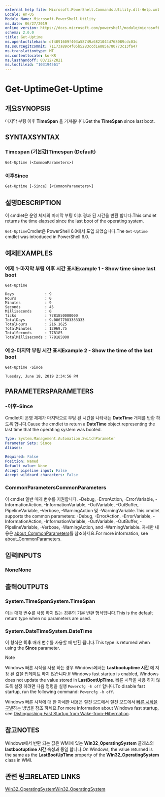 ```yaml
---
external help file: Microsoft.PowerShell.Commands.Utility.dll-Help.xml
Locale: en-US
Module Name: Microsoft.PowerShell.Utility
ms.date: 06/27/2019
online version: https://docs.microsoft.com/powershell/module/microsoft.powershell.utility/get-uptime?view=powershell-7&WT.mc_id=ps-gethelp
schema: 2.0.0
title: Get-Uptime
ms.openlocfilehash: df4091609f403a58749a6821044d768089cdc03c
ms.sourcegitcommit: 71173a89c4f05b5283ccd1e885a780773c13fa47
ms.translationtype: MT
ms.contentlocale: ko-KR
ms.lasthandoff: 03/12/2021
ms.locfileid: "103194561"
---
```

# <span data-ttu-id="b48ac-102">Get-Uptime</span><span class="sxs-lookup"><span data-stu-id="b48ac-102">Get-Uptime</span></span>

## <span data-ttu-id="b48ac-103">개요</span><span class="sxs-lookup"><span data-stu-id="b48ac-103">SYNOPSIS</span></span>
<span data-ttu-id="b48ac-104">마지막 부팅 이후 **TimeSpan** 을 가져옵니다.</span><span class="sxs-lookup"><span data-stu-id="b48ac-104">Get the **TimeSpan** since last boot.</span></span>

## <span data-ttu-id="b48ac-105">SYNTAX</span><span class="sxs-lookup"><span data-stu-id="b48ac-105">SYNTAX</span></span>

### <span data-ttu-id="b48ac-106">Timespan (기본값)</span><span class="sxs-lookup"><span data-stu-id="b48ac-106">Timespan (Default)</span></span>

```
Get-Uptime [<CommonParameters>]
```

### <span data-ttu-id="b48ac-107">이후</span><span class="sxs-lookup"><span data-stu-id="b48ac-107">Since</span></span>

```
Get-Uptime [-Since] [<CommonParameters>]
```

## <span data-ttu-id="b48ac-108">설명</span><span class="sxs-lookup"><span data-stu-id="b48ac-108">DESCRIPTION</span></span>

<span data-ttu-id="b48ac-109">이 cmdlet은 운영 체제의 마지막 부팅 이후 경과 된 시간을 반환 합니다.</span><span class="sxs-lookup"><span data-stu-id="b48ac-109">This cmdlet returns the time elapsed since the last boot of the operating system.</span></span>

<span data-ttu-id="b48ac-110">`Get-Uptime`Cmdlet은 PowerShell 6.0에서 도입 되었습니다.</span><span class="sxs-lookup"><span data-stu-id="b48ac-110">The `Get-Uptime` cmdlet was introduced in PowerShell 6.0.</span></span>

## <span data-ttu-id="b48ac-111">예제</span><span class="sxs-lookup"><span data-stu-id="b48ac-111">EXAMPLES</span></span>

### <span data-ttu-id="b48ac-112">예제 1-마지막 부팅 이후 시간 표시</span><span class="sxs-lookup"><span data-stu-id="b48ac-112">Example 1 - Show time since last boot</span></span>

```powershell
Get-Uptime
```

```Output
Days              : 9
Hours             : 0
Minutes           : 9
Seconds           : 45
Milliseconds      : 0
Ticks             : 7781850000000
TotalDays         : 9.00677083333333
TotalHours        : 216.1625
TotalMinutes      : 12969.75
TotalSeconds      : 778185
TotalMilliseconds : 778185000
```

### <span data-ttu-id="b48ac-113">예 2-마지막 부팅 시간 표시</span><span class="sxs-lookup"><span data-stu-id="b48ac-113">Example 2 - Show the time of the last boot</span></span>

```powershell
Get-Uptime -Since
```

```Output
Tuesday, June 18, 2019 2:34:56 PM
```

## <span data-ttu-id="b48ac-114">PARAMETERS</span><span class="sxs-lookup"><span data-stu-id="b48ac-114">PARAMETERS</span></span>

### <span data-ttu-id="b48ac-115">-이후</span><span class="sxs-lookup"><span data-stu-id="b48ac-115">-Since</span></span>

<span data-ttu-id="b48ac-116">Cmdlet이 운영 체제가 마지막으로 부팅 된 시간을 나타내는 **DateTime** 개체를 반환 하도록 합니다.</span><span class="sxs-lookup"><span data-stu-id="b48ac-116">Cause the cmdlet to return a **DateTime** object representing the last time that the operating system was booted.</span></span>

```yaml
Type: System.Management.Automation.SwitchParameter
Parameter Sets: Since
Aliases:

Required: False
Position: Named
Default value: None
Accept pipeline input: False
Accept wildcard characters: False
```

### <span data-ttu-id="b48ac-117">CommonParameters</span><span class="sxs-lookup"><span data-stu-id="b48ac-117">CommonParameters</span></span>

<span data-ttu-id="b48ac-118">이 cmdlet 일반 매개 변수를 지원합니다. -Debug, -ErrorAction, -ErrorVariable, -InformationAction, -InformationVariable, -OutVariable, -OutBuffer, -PipelineVariable, -Verbose, -WarningAction 및 -WarningVariable.</span><span class="sxs-lookup"><span data-stu-id="b48ac-118">This cmdlet supports the common parameters: -Debug, -ErrorAction, -ErrorVariable, -InformationAction, -InformationVariable, -OutVariable, -OutBuffer, -PipelineVariable, -Verbose, -WarningAction, and -WarningVariable.</span></span> <span data-ttu-id="b48ac-119">자세한 내용은 [about_CommonParameters](https://go.microsoft.com/fwlink/?LinkID=113216)를 참조하세요.</span><span class="sxs-lookup"><span data-stu-id="b48ac-119">For more information, see [about_CommonParameters](https://go.microsoft.com/fwlink/?LinkID=113216).</span></span>

## <span data-ttu-id="b48ac-120">입력</span><span class="sxs-lookup"><span data-stu-id="b48ac-120">INPUTS</span></span>

### <span data-ttu-id="b48ac-121">None</span><span class="sxs-lookup"><span data-stu-id="b48ac-121">None</span></span>

## <span data-ttu-id="b48ac-122">출력</span><span class="sxs-lookup"><span data-stu-id="b48ac-122">OUTPUTS</span></span>

### <span data-ttu-id="b48ac-123">System.TimeSpan</span><span class="sxs-lookup"><span data-stu-id="b48ac-123">System.TimeSpan</span></span>

<span data-ttu-id="b48ac-124">이는 매개 변수를 사용 하지 않는 경우의 기본 반환 형식입니다.</span><span class="sxs-lookup"><span data-stu-id="b48ac-124">This is the default return type when no parameters are used.</span></span>

### <span data-ttu-id="b48ac-125">System.DateTime</span><span class="sxs-lookup"><span data-stu-id="b48ac-125">System.DateTime</span></span>

<span data-ttu-id="b48ac-126">이 형식은 **이후** 매개 변수를 사용할 때 반환 됩니다.</span><span class="sxs-lookup"><span data-stu-id="b48ac-126">This type is returned when using the **Since** parameter.</span></span>

> [!NOTE]
> <span data-ttu-id="b48ac-127">Windows 빠른 시작을 사용 하는 경우 Windows에서는 **Lastbootuptime 시간** 에 저장 된 값을 업데이트 하지 않습니다.</span><span class="sxs-lookup"><span data-stu-id="b48ac-127">If Windows fast startup is enabled, Windows does not update the value stored in **LastBootUpTime**.</span></span> <span data-ttu-id="b48ac-128">빠른 시작을 사용 하지 않도록 설정 하려면 다음 명령을 실행 `Powercfg -h off` 합니다.</span><span class="sxs-lookup"><span data-stu-id="b48ac-128">To disable fast startup, run the following command: `Powercfg -h off`.</span></span>
>
> <span data-ttu-id="b48ac-129">Windows 빠른 시작에 대 한 자세한 내용은 절전 모드에서 절전 모드에서 [빠른 시작을 구별](/windows-hardware/drivers/kernel/distinguishing-fast-startup-from-wake-from-hibernation)하는 방법을 참조 하세요.</span><span class="sxs-lookup"><span data-stu-id="b48ac-129">For more information about Windows fast startup, see [Distinguishing Fast Startup from Wake-from-Hibernation](/windows-hardware/drivers/kernel/distinguishing-fast-startup-from-wake-from-hibernation).</span></span>

## <span data-ttu-id="b48ac-130">참고</span><span class="sxs-lookup"><span data-stu-id="b48ac-130">NOTES</span></span>

<span data-ttu-id="b48ac-131">Windows에서 반환 되는 값은 WMI에 있는 **Win32_OperatingSystem** 클래스의 **lastbootuptime 시간** 속성과 동일 합니다.</span><span class="sxs-lookup"><span data-stu-id="b48ac-131">On Windows, the value returned is the same as the **LastBootUpTime** property of the **Win32_OperatingSystem** class in WMI.</span></span>

## <span data-ttu-id="b48ac-132">관련 링크</span><span class="sxs-lookup"><span data-stu-id="b48ac-132">RELATED LINKS</span></span>

[<span data-ttu-id="b48ac-133">Win32_OperatingSystem</span><span class="sxs-lookup"><span data-stu-id="b48ac-133">Win32_OperatingSystem</span></span>](/windows/win32/cimwin32prov/win32-operatingsystem#properties)
